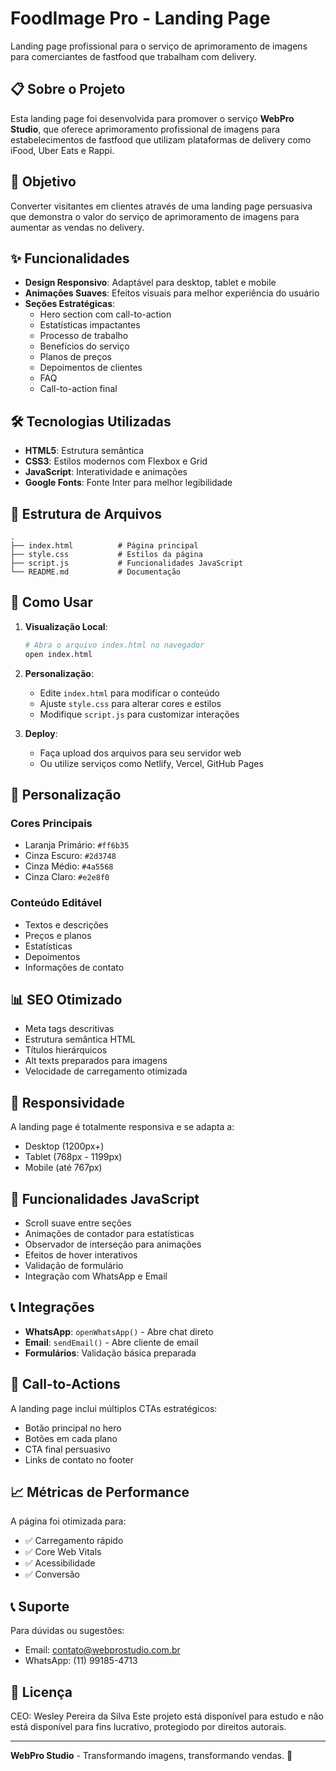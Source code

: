 # FoodImage Pro - Landing Page

Landing page profissional para o serviço de aprimoramento de imagens para comerciantes de fastfood que trabalham com delivery.

## 📋 Sobre o Projeto

Esta landing page foi desenvolvida para promover o serviço **WebPro Studio**, que oferece aprimoramento profissional de imagens para estabelecimentos de fastfood que utilizam plataformas de delivery como iFood, Uber Eats e Rappi.

## 🎯 Objetivo

Converter visitantes em clientes através de uma landing page persuasiva que demonstra o valor do serviço de aprimoramento de imagens para aumentar as vendas no delivery.

## ✨ Funcionalidades

- **Design Responsivo**: Adaptável para desktop, tablet e mobile
- **Animações Suaves**: Efeitos visuais para melhor experiência do usuário
- **Seções Estratégicas**:
  - Hero section com call-to-action
  - Estatísticas impactantes
  - Processo de trabalho
  - Benefícios do serviço
  - Planos de preços
  - Depoimentos de clientes
  - FAQ
  - Call-to-action final

## 🛠️ Tecnologias Utilizadas

- **HTML5**: Estrutura semântica
- **CSS3**: Estilos modernos com Flexbox e Grid
- **JavaScript**: Interatividade e animações
- **Google Fonts**: Fonte Inter para melhor legibilidade

## 📁 Estrutura de Arquivos

```
.
├── index.html          # Página principal
├── style.css           # Estilos da página
├── script.js           # Funcionalidades JavaScript
└── README.md           # Documentação
```

## 🚀 Como Usar

1. **Visualização Local**:
   ```bash
   # Abra o arquivo index.html no navegador
   open index.html
   ```

2. **Personalização**:
   - Edite `index.html` para modificar o conteúdo
   - Ajuste `style.css` para alterar cores e estilos
   - Modifique `script.js` para customizar interações

3. **Deploy**:
   - Faça upload dos arquivos para seu servidor web
   - Ou utilize serviços como Netlify, Vercel, GitHub Pages

## 🎨 Personalização

### Cores Principais
- Laranja Primário: `#ff6b35`
- Cinza Escuro: `#2d3748`
- Cinza Médio: `#4a5568`
- Cinza Claro: `#e2e8f0`

### Conteúdo Editável
- Textos e descrições
- Preços e planos
- Estatísticas
- Depoimentos
- Informações de contato

## 📊 SEO Otimizado

- Meta tags descritivas
- Estrutura semântica HTML
- Títulos hierárquicos
- Alt texts preparados para imagens
- Velocidade de carregamento otimizada

## 📱 Responsividade

A landing page é totalmente responsiva e se adapta a:
- Desktop (1200px+)
- Tablet (768px - 1199px)
- Mobile (até 767px)

## 🔧 Funcionalidades JavaScript

- Scroll suave entre seções
- Animações de contador para estatísticas
- Observador de interseção para animações
- Efeitos de hover interativos
- Validação de formulário
- Integração com WhatsApp e Email

## 📞 Integrações

- **WhatsApp**: `openWhatsApp()` - Abre chat direto
- **Email**: `sendEmail()` - Abre cliente de email
- **Formulários**: Validação básica preparada

## 🎯 Call-to-Actions

A landing page inclui múltiplos CTAs estratégicos:
- Botão principal no hero
- Botões em cada plano
- CTA final persuasivo
- Links de contato no footer

## 📈 Métricas de Performance

A página foi otimizada para:
- ✅ Carregamento rápido
- ✅ Core Web Vitals
- ✅ Acessibilidade
- ✅ Conversão


## 📞 Suporte

Para dúvidas ou sugestões:
- Email: contato@webprostudio.com.br
- WhatsApp: (11) 99185-4713

## 📄 Licença

CEO: Wesley Pereira da Silva
Este projeto está disponível para estudo e não está disponível para fins lucrativo, protegiodo por direitos autorais.

---

**WebPro Studio** - Transformando imagens, transformando vendas. 🚀
